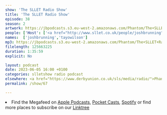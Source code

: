 ```yaml
---
show: 'The SLLET Radio Show'
title: 'The SLLET Radio Show'
episode: 38
season: 2
artwork: https://jbpodcasts.s3.eu-west-2.amazonaws.com/Phantom/The+SLLET+Radio+Show/SLLET+square.png
people: ['Host': ['<a href="http://www.sllet.co.uk/people/joshbrunning">Josh Brunning</a>','<a href="http://www.sllet.co.uk/people/tayowilson">Tayo Wilson</a>']]
names:  ['joshbrunning','tayowilson']
mp3: https://jbpodcasts.s3.eu-west-2.amazonaws.com/Phantom/The+SLLET+Radio+Show/2023-06-05+-+67.mp3
filelength: 125663225
duration: 1:35:59
explicit: No

layout: podcast
date: 2023-06-05 16:00 +0100
categories: slletshow radio podcast
elsewhere: <a href="https://www.derbyunion.co.uk/sls/media/radio/">Phantom Media</a>
permalink: /show/67

---
```



<li>Find the Megafeed on <a href="https://podcasts.apple.com/us/podcast/phantom-radio-all-the-shows/id1659527657">Apple Podcasts</a>, <a href="https://pca.st/5rlgsndl">Pocket Casts</a>, <a href="https://open.spotify.com/show/1WGc6YCF3UfAL7E62gHLAS?si=eff5901deb8d498e">Spotify</a> or find more places to subscribe on our <a href="https://linktr.ee/phantomradious">Linktree</a></li>
